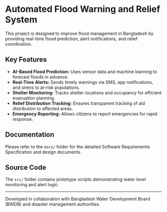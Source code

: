 # Automated Flood Warning and Relief System

This project is designed to improve flood management in Bangladesh by providing real-time flood prediction, alert notifications, and relief coordination.

## Key Features

- **AI-Based Flood Prediction:** Uses sensor data and machine learning to forecast floods in advance.  
- **Real-Time Alerts:** Sends timely warnings via SMS, app notifications, and sirens to at-risk populations.  
- **Shelter Monitoring:** Tracks shelter locations and occupancy for efficient evacuation planning.  
- **Relief Distribution Tracking:** Ensures transparent tracking of aid distribution to affected areas.  
- **Emergency Reporting:** Allows citizens to report emergencies for rapid response.

## Documentation

Please refer to the `docs/` folder for the detailed Software Requirements Specification and design documents.

## Source Code

The `src/` folder contains prototype scripts demonstrating water level monitoring and alert logic.

---

Developed in collaboration with Bangladesh Water Development Board (BWDB) and disaster management authorities.
